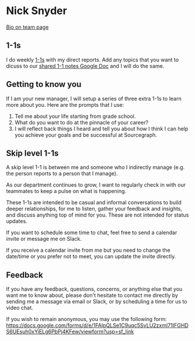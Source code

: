 # Nick Snyder

[Bio on team page](../index.md#nick-snyder)

## 1-1s

I do weekly [1-1s](../../company-info-and-process/communication//1-1.md) with my direct reports. Add any topics that you want to dicuss to our [shared 1-1 notes Google Doc](../../company-info-and-process/communication/1-1.md#google-doc) and I will do the same.

## Getting to know you

If I am your new manager, I will setup a series of three extra 1-1s to learn more about you. Here are the prompts that I use:

1. Tell me about your life starting from grade school.
2. What do you want to do at the pinnacle of your career?
3. I will reflect back things I heard and tell you about how I think I can help you achieve your goals and be successful at Sourcegraph.

## Skip level 1-1s

A skip level 1-1 is between me and someone who I indirectly manage (e.g. the person reports to a person that I manage).

As our department continues to grow, I want to regularly check in with our teammates to keep a pulse on what is happening.

These 1-1s are intended to be casual and informal conversations to build deeper relationships, for me to listen, gather your feedback and insights, and discuss anything top of mind for you. These are not intended for status updates.

If you want to schedule some time to chat, feel free to send a calendar invite or message me on Slack.

If you receive a calendar invite from me but you need to change the date/time or you prefer not to meet, you can update the invite directly.

## Feedback

If you have any feedback, questions, concerns, or anything else that you want me to know about, please don't hesitate to contact me directly by sending me a message via email or Slack, or by scheduling a time for us to video chat.

If you wish to remain anonymous, you may use the following form: https://docs.google.com/forms/d/e/1FAIpQLSe1C9uqc5SvLU2zxml71IFGHDS6UEsuh0xYiELg6PbPj4KFew/viewform?usp=sf_link
